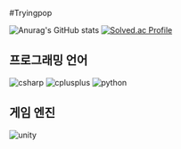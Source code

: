 #Tryingpop

<!--
[![Hits](https://hits.seeyoufarm.com/api/count/incr/badge.svg?url=https%3A%2F%2Fgithub.com%2FTryingPop&count_bg=%2379C83D&title_bg=%23555555&icon=&icon_color=%23E7E7E7&title=hits&edge_flat=false)](https://hits.seeyoufarm.com)
-->
![Anurag's GitHub stats](https://github-readme-stats.vercel.app/api?username=tryingpop&hide=contribs,prs)
[![Solved.ac Profile](http://mazassumnida.wtf/api/v2/generate_badge?boj=aw9898)](https://solved.ac/aw9898/)

## 프로그래밍 언어
![csharp](https://img.shields.io/badge/csharp-512BD4.svg?&style=for-the-badge&logo=csharp&logoColor=white)
![cplusplus](https://img.shields.io/badge/C++-00599C.svg?&style=for-the-badge&logo=cplusplus&logoColor=white)
![python](https://img.shields.io/badge/python-3776AB.svg?&style=for-the-badge&logo=python&logoColor=white)

## 게임 엔진
![unity](https://img.shields.io/badge/unity-000000.svg?&style=for-the-badge&logo=unity&logoColor=white)
